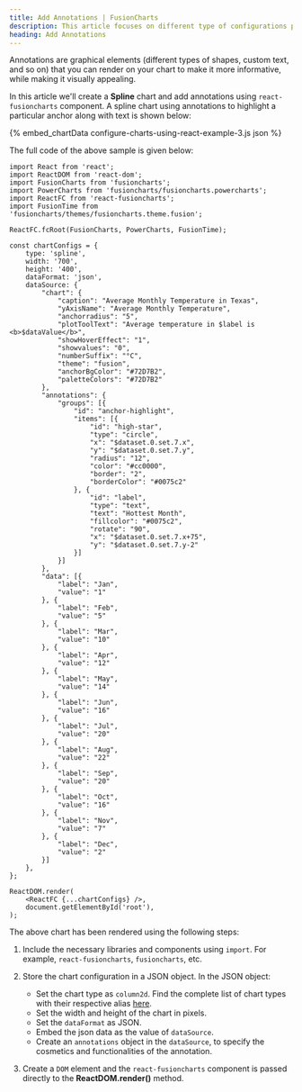 ```yaml
---
title: Add Annotations | FusionCharts
description: This article focuses on different type of configurations possible using Plain JavaScript.
heading: Add Annotations
---
```


Annotations are graphical elements (different types of shapes, custom text, and so on) that you can render on your chart to make it more informative, while making it visually appealing.

In this article we'll create a **Spline** chart and add annotations using `react-fusioncharts` component. A spline chart using annotations to highlight a particular anchor along with text is shown below:

{% embed_chartData configure-charts-using-react-example-3.js json %}

The full code of the above sample is given below:

```
import React from 'react';
import ReactDOM from 'react-dom';
import FusionCharts from 'fusioncharts';
import PowerCharts from 'fusioncharts/fusioncharts.powercharts';
import ReactFC from 'react-fusioncharts';
import FusionTime from 'fusioncharts/themes/fusioncharts.theme.fusion';

ReactFC.fcRoot(FusionCharts, PowerCharts, FusionTime);

const chartConfigs = {
    type: 'spline',
    width: '700',
    height: '400',
    dataFormat: 'json',
    dataSource: {
        "chart": {
            "caption": "Average Monthly Temperature in Texas",
            "yAxisName": "Average Monthly Temperature",
            "anchorradius": "5",
            "plotToolText": "Average temperature in $label is <b>$dataValue</b>",
            "showHoverEffect": "1",
            "showvalues": "0",
            "numberSuffix": "°C",
            "theme": "fusion",
            "anchorBgColor": "#72D7B2",
            "paletteColors": "#72D7B2"
        },
        "annotations": {
            "groups": [{
                "id": "anchor-highlight",
                "items": [{
                    "id": "high-star",
                    "type": "circle",
                    "x": "$dataset.0.set.7.x",
                    "y": "$dataset.0.set.7.y",
                    "radius": "12",
                    "color": "#cc0000",
                    "border": "2",
                    "borderColor": "#0075c2"
                }, {
                    "id": "label",
                    "type": "text",
                    "text": "Hottest Month",
                    "fillcolor": "#0075c2",
                    "rotate": "90",
                    "x": "$dataset.0.set.7.x+75",
                    "y": "$dataset.0.set.7.y-2"
                }]
            }]
        },
        "data": [{
            "label": "Jan",
            "value": "1"
        }, {
            "label": "Feb",
            "value": "5"
        }, {
            "label": "Mar",
            "value": "10"
        }, {
            "label": "Apr",
            "value": "12"
        }, {
            "label": "May",
            "value": "14"
        }, {
            "label": "Jun",
            "value": "16"
        }, {
            "label": "Jul",
            "value": "20"
        }, {
            "label": "Aug",
            "value": "22"
        }, {
            "label": "Sep",
            "value": "20"
        }, {
            "label": "Oct",
            "value": "16"
        }, {
            "label": "Nov",
            "value": "7"
        }, {
            "label": "Dec",
            "value": "2"
        }]
    },
};

ReactDOM.render(
    <ReactFC {...chartConfigs} />,
    document.getElementById('root'),
);
```

The above chart has been rendered using the following steps:

1. Include the necessary libraries and components using `import`. For example, `react-fusioncharts`, `fusioncharts`, etc.

2. Store the chart configuration in a JSON object. In the JSON object:
    * Set the chart type as `column2d`. Find the complete list of chart types with their respective alias [here](https://www.fusioncharts.com/dev/chart-guide/list-of-charts).
    * Set the width and height of the chart in pixels. 
    * Set the `dataFormat` as JSON.
    * Embed the json data as the value of `dataSource`.
    * Create an `annotations` object in the `dataSource`, to specify the cosmetics and functionalities of the annotation.

3. Create a `DOM` element and the `react-fusioncharts` component is passed directly to the **ReactDOM.render()** method.